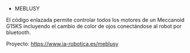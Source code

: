 * MEBLUSY

El código enlazada permite controlar todos los motores de un Meccanoid G15KS incluyendo el cambio de color de ojos conectándose al robot por bluetooth.

Proyecto: https://www.ia-robotica.es/meblusy